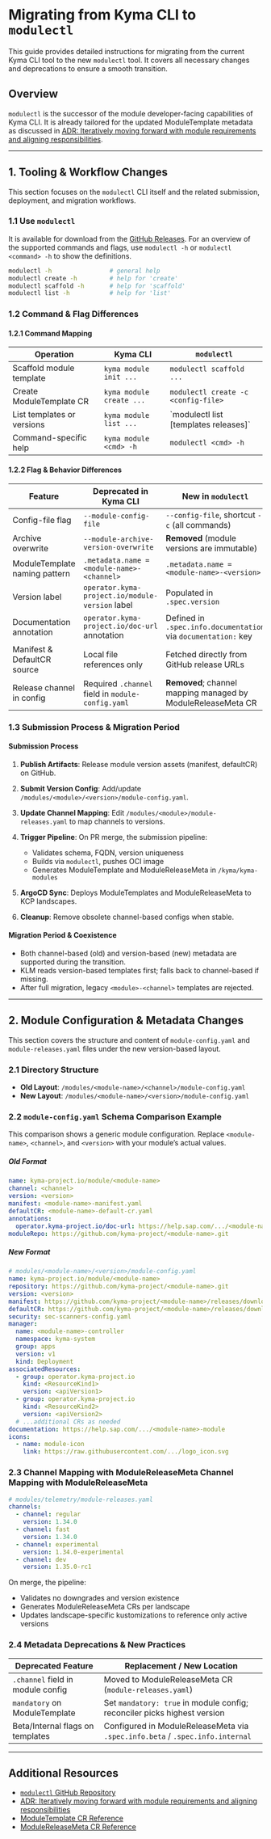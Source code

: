 # Migrating from Kyma CLI to `modulectl`

This guide provides detailed instructions for migrating from the current Kyma CLI tool to the new `modulectl` tool.
It covers all necessary changes and deprecations to ensure a smooth transition.

## Overview

`modulectl` is the successor of the module developer-facing capabilities of Kyma CLI.
It is already tailored for the updated ModuleTemplate metadata as discussed in [ADR: Iteratively moving forward with module requirements and aligning responsibilities](https://github.com/kyma-project/lifecycle-manager/issues/1681).

---

## 1. Tooling & Workflow Changes

This section focuses on the `modulectl` CLI itself and the related submission, deployment, and migration workflows.

### 1.1 Use `modulectl`
It is available for download from the [GitHub Releases](https://github.com/kyma-project/modulectl/releases).
For an overview of the supported commands and flags, use `modulectl -h` or `modulectl <command> -h` to show the definitions.

```bash
modulectl -h                # general help
modulectl create -h         # help for 'create'
modulectl scaffold -h       # help for 'scaffold'
modulectl list -h           # help for 'list'
```

### 1.2 Command & Flag Differences

#### 1.2.1 Command Mapping

| Operation                  | Kyma CLI                 | `modulectl`                              |
| -------------------------- | ------------------------ |------------------------------------------|
| Scaffold module template   | `kyma module init ...`   | `modulectl scaffold ...`                 |
| Create ModuleTemplate CR   | `kyma module create ...` | `modulectl create -c <config-file>`      |
| List templates or versions | `kyma module list ...`   | \`modulectl list \[templates releases]\` |
| Command-specific help      | `kyma module <cmd> -h`   | `modulectl <cmd> -h`                     |

#### 1.2.2 Flag & Behavior Differences

| Feature                       | Deprecated in Kyma CLI                            | New in `modulectl`                                             |
| ----------------------------- | ------------------------------------------------- | -------------------------------------------------------------- |
| Config-file flag              | `--module-config-file`                            | `--config-file`, shortcut `-c` (all commands)                  |
| Archive overwrite             | `--module-archive-version-overwrite`              | **Removed** (module versions are immutable)                    |
| ModuleTemplate naming pattern | `.metadata.name = <module-name>-<channel>`        | `.metadata.name = <module-name>-<version>`                     |
| Version label                 | `operator.kyma-project.io/module-version` label   | Populated in `.spec.version`                                   |
| Documentation annotation      | `operator.kyma-project.io/doc-url` annotation     | Defined in `.spec.info.documentation` via `documentation:` key |
| Manifest & DefaultCR source   | Local file references only                        | Fetched directly from GitHub release URLs                      |
| Release channel in config     | Required `.channel` field in `module-config.yaml` | **Removed**; channel mapping managed by ModuleReleaseMeta CR   |

### 1.3 Submission Process & Migration Period

#### Submission Process

1. **Publish Artifacts**: Release module version assets (manifest, defaultCR) on GitHub.
2. **Submit Version Config**: Add/update `/modules/<module>/<version>/module-config.yaml`.
3. **Update Channel Mapping**: Edit `/modules/<module>/module-releases.yaml` to map channels to versions.
4. **Trigger Pipeline**: On PR merge, the submission pipeline:

   * Validates schema, FQDN, version uniqueness
   * Builds via `modulectl`, pushes OCI image
   * Generates ModuleTemplate and ModuleReleaseMeta in `/kyma/kyma-modules`
5. **ArgoCD Sync**: Deploys ModuleTemplates and ModuleReleaseMeta to KCP landscapes.
6. **Cleanup**: Remove obsolete channel-based configs when stable.

#### Migration Period & Coexistence

* Both channel-based (old) and version-based (new) metadata are supported during the transition.
* KLM reads version-based templates first; falls back to channel-based if missing.
* After full migration, legacy `<module>-<channel>` templates are rejected.

---
## 2. Module Configuration & Metadata Changes

This section covers the structure and content of `module-config.yaml` and `module-releases.yaml` files under the new version-based layout.

### 2.1 Directory Structure

* **Old Layout**: `/modules/<module-name>/<channel>/module-config.yaml`
* **New Layout**: `/modules/<module-name>/<version>/module-config.yaml`

### 2.2 `module-config.yaml` Schema Comparison Example

This comparison shows a generic module configuration. Replace `<module-name>`, `<channel>`, and `<version>` with your module’s actual values.

##### Old Format

```yaml
name: kyma-project.io/module/<module-name>
channel: <channel>
version: <version>
manifest: <module-name>-manifest.yaml
defaultCR: <module-name>-default-cr.yaml
annotations:
  operator.kyma-project.io/doc-url: https://help.sap.com/.../<module-name>-module
moduleRepo: https://github.com/kyma-project/<module-name>.git
```

##### New Format

```yaml
# modules/<module-name>/<version>/module-config.yaml
name: kyma-project.io/module/<module-name>
repository: https://github.com/kyma-project/<module-name>.git
version: <version>
manifest: https://github.com/kyma-project/<module-name>/releases/download/<version>/<module-name>-manifest.yaml
defaultCR: https://github.com/kyma-project/<module-name>/releases/download/<version>/<module-name>-default-cr.yaml
security: sec-scanners-config.yaml
manager:
  name: <module-name>-controller
  namespace: kyma-system
  group: apps
  version: v1
  kind: Deployment
associatedResources:
  - group: operator.kyma-project.io
    kind: <ResourceKind1>
    version: <apiVersion1>
  - group: operator.kyma-project.io
    kind: <ResourceKind2>
    version: <apiVersion2>
  # ...additional CRs as needed
documentation: https://help.sap.com/.../<module-name>-module
icons:
  - name: module-icon
    link: https://raw.githubusercontent.com/.../logo_icon.svg
```

### 2.3 Channel Mapping with ModuleReleaseMeta Channel Mapping with ModuleReleaseMeta

```yaml
# modules/telemetry/module-releases.yaml
channels:
  - channel: regular
    version: 1.34.0
  - channel: fast
    version: 1.34.0
  - channel: experimental
    version: 1.34.0-experimental
  - channel: dev
    version: 1.35.0-rc1
```

On merge, the pipeline:

* Validates no downgrades and version existence
* Generates ModuleReleaseMeta CRs per landscape
* Updates landscape-specific kustomizations to reference only active versions

### 2.4 Metadata Deprecations & New Practices

| Deprecated Feature                | Replacement / New Location                                                    |
| --------------------------------- | ----------------------------------------------------------------------------- |
| `.channel` field in module config | Moved to ModuleReleaseMeta CR (`module-releases.yaml`)                        |
| `mandatory` on ModuleTemplate     | Set `mandatory: true` in module config; reconciler picks highest version      |
| Beta/Internal flags on templates  | Configured in ModuleReleaseMeta via `.spec.info.beta` / `.spec.info.internal` |

---

## Additional Resources

- [`modulectl` GitHub Repository](https://github.com/kyma-project/modulectl)
- [ADR: Iteratively moving forward with module requirements and aligning responsibilities](https://github.com/kyma-project/lifecycle-manager/issues/1681)
- [ModuleTemplate CR Reference](https://github.com/kyma-project/lifecycle-manager/blob/main/docs/contributor/resources/03-moduletemplate.md)
- [ModuleReleaseMeta CR Reference](https://github.com/kyma-project/lifecycle-manager/blob/main/docs/contributor/resources/05-modulereleasemeta.md)
